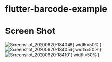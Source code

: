# flutter-barcode-example

# Screen Shot
![Screenshot_20200620-184048](https://user-images.githubusercontent.com/54769301/85219422-885b0700-b3de-11ea-82e8-88513ec41d4e.jpg){ width=50% }
![Screenshot_20200620-184056](https://user-images.githubusercontent.com/54769301/85219423-898c3400-b3de-11ea-9f69-9a2b2e64f7d3.jpg){ width=50% }
![Screenshot_20200620-184101](https://user-images.githubusercontent.com/54769301/85219425-8a24ca80-b3de-11ea-9b92-fa574db0a1cc.jpg){ width=50% }
